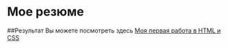 # Мое резюме
##Результат Вы можете посмотреть здесь
[Моя первая работа в HTML и CSS](https://rufatmalikov.github.io/css/)
